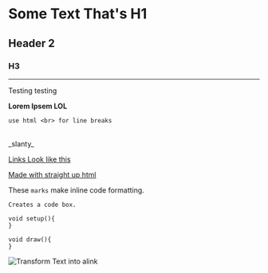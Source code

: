 # Some Text That's H1
## Header 2
### H3
---
Testing testing

**Lorem Ipsem LOL**
<br>
```
use html <br> for line breaks
```
<br>
_slanty_

[Links Look like this](https://duckduckgo.com)

<a href="https://duckduckgo.com" target=_blank>Made with straight up html</a>

<!-- Comment -->

These `marks` make inline code formatting.

```
Creates a code box.

void setup(){
}

void draw(){
}

```

![Transform Text into alink](https://upload.wikimedia.org/wikipedia/commons/thumb/a/a1/Mallard2.jpg/1200px-Mallard2.jpg)